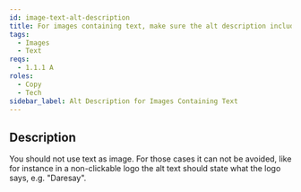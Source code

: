 ```yaml
---
id: image-text-alt-description
title: For images containing text, make sure the alt description includes the image's text
tags:
  - Images
  - Text
reqs:
  - 1.1.1 A
roles:
  - Copy
  - Tech
sidebar_label: Alt Description for Images Containing Text
---
```


## Description

You should not use text as image. For those cases it can not be avoided, like for instance in a non-clickable logo the alt text should state what the logo says, e.g. "Daresay".

